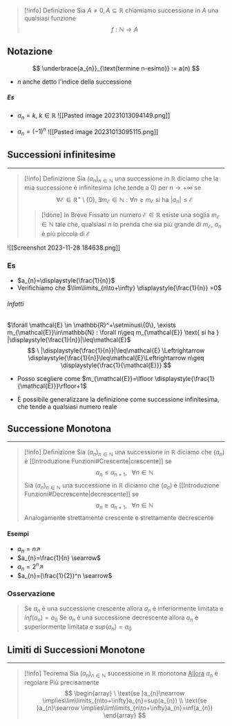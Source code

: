 >[!info] Definizione
>Sia $A\neq 0,A\subseteq\mathbb{R}$ chiamiamo successione in $A$ una qualsiasi funzione
> $$
f: \mathbb{N}\to A
>$$
## Notazione
$$
\underbrace{a_{n}}_{\text{termine n-esimo}} := a(n)
$$
- $n$ anche detto l'indice della successione
##### Es
- $a_{n}=k, \ k\in\mathbb{R}$
![[Pasted image 20231013094149.png]]

- $a_{n}=(-1)^n$
![[Pasted image 20231013095115.png]]

## Successioni infinitesime
- - -
>[!info] Definizione
>Sia $(a_{n})_{n\in\mathbb{N}}$ una successione in $\mathbb{R}$ diciamo che la mia successione è infinitesima (che tende a $0$) per $n \to +\infty$ se
>$$
\forall \mathcal{E} \in \mathbb{R}^+\setminus\{0\}, \exists m_{\mathcal{E}}\in \mathbb{N} : \forall n \geq m_{\mathcal{E}} \text{ si ha } |a_{n}|\leq\mathcal{E}
>$$
>>[!done] In Breve
>>Fissato un numero $\mathcal{E}\in\mathbb{R}$ esiste una soglia $m_{\mathcal{E}}\in\mathbb{N}$ tale che, qualsiasi $n$ io prenda che sia più grande di $m_{\mathcal{E}}$, $a_{n}$ è più piccola di $\mathcal{E}$

![[Screenshot 2023-11-28 184638.png]]
### Es
- $a_{n}=\displaystyle{\frac{1}{n}}$
- Verifichiamo che $\lim\limits_{n\to+\infty} \displaystyle{\frac{1}{n}} =0$
###### Infatti
$\forall \mathcal{E} \in \mathbb{R}^+\setminus\{0\}, \exists m_{\mathcal{E}}\in\mathbb{N} : \forall n\geq m_{\mathcal{E}} \text{ si ha } |\displaystyle{\frac{1}{n}}|\leq\mathcal{E}$
$$
\ |\displaystyle{\frac{1}{n}}|\leq\mathcal{E} \Leftrightarrow \displaystyle{\frac{1}{n}}\leq\mathcal{E}\Leftrightarrow n\geq \displaystyle{\frac{1}{\mathcal{E}}}
$$
- Posso scegliere come $m_{\mathcal{E}}=\lfloor \displaystyle{\frac{1}{\mathcal{E}}}\rfloor+1$

- È possibile generalizzare la definizione come successione infinitesima, che tende a qualsiasi numero reale
## Successione Monotona
- - -
>[!info] Definizione
>Sia $(a_{n})_{n\in\mathbb{N}}$ una successione in $\mathbb{R}$ diciamo che $(a_{n})$ è [[Introduzione Funzioni#Crescente|crescente]] se
> $$
a_{n}\leq a_{n+1}, \,\,\,\ \forall n\in\mathbb{N}
>$$
>Sia $(a_{n})_{n\in\mathbb{N}}$ una successione in $\mathbb{R}$ diciamo che $(a_{n})$ è [[Introduzione Funzioni#Decrescente|decrescente]] se
> $$
a_{n} \geq a_{n+1}, \,\,\,\ \forall n\in\mathbb{N}
>$$
>Analogamente strettamente crescente e strettamente decrescente

#### Esempi
- $a_{n}=n \nearrow$
- $a_{n}=\frac{1}{n} \searrow$
- $a_{n}=2^n \nearrow$
- $a_{n}=(\frac{1}{2})^n \searrow$
### Osservazione
> Se $a_{n}$ è una successione crescente allora $a_{n}$ è inferiormente limitata e $inf(a_{n})=a_{0}$
> Se $a_{n}$ è una successione decrescente allora $a_{n}$ è superiormente limitata e $sup(a_{n})=a_{0}$

## Limiti di Successioni Monotone
- - -
>[!info] Teorema
>Sia $(a_{n})_{n\in\mathbb{N}}$ successione in $\mathbb{R}$ monotona
><u>Allora</u> 
>$a_{n}$ è regolare
>Più precisamente
>$$
\begin{array}
\ \text{se }a_{n}\nearrow \implies\lim\limits_{n\to+\infty}a_{n}=sup(a_{n}) \\
\text{se }a_{n}\searrow \implies\lim\limits_{n\to+\infty}a_{n}=inf(a_{n})
\end{array}
>$$